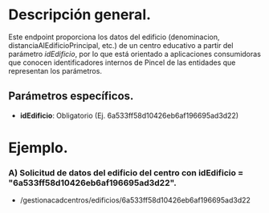 # Descripción general.

Este endpoint proporciona los datos del edificio (denominacion, distanciaAlEdificioPrincipal, etc.) de un centro educativo a partir del parámetro *idEdificio*, por lo que está orientado a aplicaciones consumidoras que conocen identificadores internos de Pincel de las entidades que representan los parámetros.

## Parámetros específicos.

* **idEdificio**: Obligatorio (Ej. 6a533ff58d10426eb6af196695ad3d22)

# Ejemplo.
### A) Solicitud de datos del edificio del centro con idEdificio = "6a533ff58d10426eb6af196695ad3d22".
* /gestionacadcentros/edificios/6a533ff58d10426eb6af196695ad3d22

